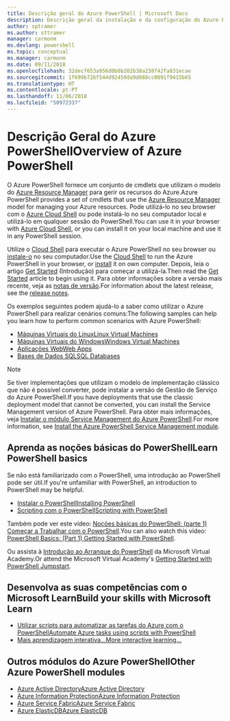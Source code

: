 ```yaml
---
title: Descrição geral do Azure PowerShell | Microsoft Docs
description: Descrição geral da instalação e da configuração do Azure PowerShell.
author: sptramer
ms.author: sttramer
manager: carmonm
ms.devlang: powershell
ms.topic: conceptual
ms.manager: carmonm
ms.date: 09/11/2018
ms.openlocfilehash: 32decf653a956d0b0b202b38a238f42fa831ecae
ms.sourcegitcommit: 1f699b72bf544d92459da9d888cc0091f9415b65
ms.translationtype: HT
ms.contentlocale: pt-PT
ms.lasthandoff: 11/06/2018
ms.locfileid: "50972337"
---
```

# <a name="overview-of-azure-powershell"></a><span data-ttu-id="fa170-103">Descrição Geral do Azure PowerShell</span><span class="sxs-lookup"><span data-stu-id="fa170-103">Overview of Azure PowerShell</span></span>

<span data-ttu-id="fa170-104">O Azure PowerShell fornece um conjunto de cmdlets que utilizam o modelo do [Azure Resource Manager](/azure/azure-resource-manager/resource-group-overview) para gerir os recursos do Azure.</span><span class="sxs-lookup"><span data-stu-id="fa170-104">Azure PowerShell provides a set of cmdlets that use the [Azure Resource Manager](/azure/azure-resource-manager/resource-group-overview) model for managing your Azure resources.</span></span> <span data-ttu-id="fa170-105">Pode utilizá-lo no seu browser com o [Azure Cloud Shell](/azure/cloud-shell/overview) ou pode instalá-lo no seu computador local e utilizá-lo em qualquer sessão do PowerShell.</span><span class="sxs-lookup"><span data-stu-id="fa170-105">You can use it in your browser with [Azure Cloud Shell](/azure/cloud-shell/overview), or you can install it on your local machine and use it in any PowerShell session.</span></span>

<span data-ttu-id="fa170-106">Utilize o [Cloud Shell](/azure/cloud-shell/overview) para executar o Azure PowerShell no seu browser ou [instale-o](install-azurerm-ps.md) no seu computador.</span><span class="sxs-lookup"><span data-stu-id="fa170-106">Use the [Cloud Shell](/azure/cloud-shell/overview) to run the Azure PowerShell in your browser, or [install](install-azurerm-ps.md) it on own computer.</span></span> <span data-ttu-id="fa170-107">Depois, leia o artigo [Get Started](get-started-azureps.md) (Introdução) para começar a utilizá-la.</span><span class="sxs-lookup"><span data-stu-id="fa170-107">Then read the [Get Started](get-started-azureps.md) article to begin using it.</span></span> <span data-ttu-id="fa170-108">Para obter informações sobre a versão mais recente, veja as [notas de versão](release-notes-azureps.md).</span><span class="sxs-lookup"><span data-stu-id="fa170-108">For information about the latest release, see the [release notes](release-notes-azureps.md).</span></span>

<span data-ttu-id="fa170-109">Os exemplos seguintes podem ajudá-lo a saber como utilizar o Azure PowerShell para realizar cenários comuns:</span><span class="sxs-lookup"><span data-stu-id="fa170-109">The following samples can help you learn how to perform common scenarios with Azure PowerShell:</span></span>

* [<span data-ttu-id="fa170-110">Máquinas Virtuais do Linux</span><span class="sxs-lookup"><span data-stu-id="fa170-110">Linux Virtual Machines</span></span>](/azure/virtual-machines/virtual-machines-linux-powershell-samples?toc=/powershell/azure/toc.json)
* [<span data-ttu-id="fa170-111">Máquinas Virtuais do Windows</span><span class="sxs-lookup"><span data-stu-id="fa170-111">Windows Virtual Machines</span></span>](/azure/virtual-machines/virtual-machines-windows-powershell-samples?toc=/powershell/azure/toc.json)
* [<span data-ttu-id="fa170-112">Aplicações Web</span><span class="sxs-lookup"><span data-stu-id="fa170-112">Web Apps</span></span>](/azure/app-service-web/app-service-powershell-samples?toc=/powershell/azure/toc.json)
* [<span data-ttu-id="fa170-113">Bases de Dados SQL</span><span class="sxs-lookup"><span data-stu-id="fa170-113">SQL Databases</span></span>](/azure/sql-database/sql-database-powershell-samples?toc=/powershell/azure/toc.json)

> [!NOTE]
> <span data-ttu-id="fa170-114">Se tiver implementações que utilizam o modelo de implementação clássico que não é possível converter, pode instalar a versão de Gestão de Serviço do Azure PowerShell.</span><span class="sxs-lookup"><span data-stu-id="fa170-114">If you have deployments that use the classic deployment model that cannot be converted, you can install the Service Management version of Azure PowerShell.</span></span> <span data-ttu-id="fa170-115">Para obter mais informações, veja [Instalar o módulo Service Management do Azure PowerShell](/powershell/azure/servicemanagement/install-azure-ps).</span><span class="sxs-lookup"><span data-stu-id="fa170-115">For more information, see [Install the Azure PowerShell Service Management module](/powershell/azure/servicemanagement/install-azure-ps).</span></span>

## <a name="learn-powershell-basics"></a><span data-ttu-id="fa170-116">Aprenda as noções básicas do PowerShell</span><span class="sxs-lookup"><span data-stu-id="fa170-116">Learn PowerShell basics</span></span>

<span data-ttu-id="fa170-117">Se não está familiarizado com o PowerShell, uma introdução ao PowerShell pode ser útil.</span><span class="sxs-lookup"><span data-stu-id="fa170-117">If you're unfamiliar with PowerShell, an introduction to PowerShell may be helpful.</span></span>

* [<span data-ttu-id="fa170-118">Instalar o PowerShell</span><span class="sxs-lookup"><span data-stu-id="fa170-118">Installing PowerShell</span></span>](/powershell/scripting/setup/installing-windows-powershell)
* [<span data-ttu-id="fa170-119">Scripting com o PowerShell</span><span class="sxs-lookup"><span data-stu-id="fa170-119">Scripting with PowerShell</span></span>](/powershell/scripting/powershell-scripting)

<span data-ttu-id="fa170-120">Também pode ver este vídeo: [Noções básicas do PowerShell: (parte 1) Começar a Trabalhar com o PowerShell](https://channel9.msdn.com/Blogs/Taste-of-Premier/PowerShellBasicsPart1).</span><span class="sxs-lookup"><span data-stu-id="fa170-120">You can also watch this video: [PowerShell Basics: (Part 1) Getting Started with PowerShell](https://channel9.msdn.com/Blogs/Taste-of-Premier/PowerShellBasicsPart1).</span></span>

<span data-ttu-id="fa170-121">Ou assista à [Introdução ao Arranque do PowerShell](https://mva.microsoft.com/liveevents/powershell-jumpstart) da Microsoft Virtual Academy.</span><span class="sxs-lookup"><span data-stu-id="fa170-121">Or attend the Microsoft Virtual Academy's [Getting Started with PowerShell Jumpstart](https://mva.microsoft.com/liveevents/powershell-jumpstart).</span></span>

## <a name="build-your-skills-with-microsoft-learn"></a><span data-ttu-id="fa170-122">Desenvolva as suas competências com o Microsoft Learn</span><span class="sxs-lookup"><span data-stu-id="fa170-122">Build your skills with Microsoft Learn</span></span>

- [<span data-ttu-id="fa170-123">Utilizar scripts para automatizar as tarefas do Azure com o PowerShell</span><span class="sxs-lookup"><span data-stu-id="fa170-123">Automate Azure tasks using scripts with PowerShell</span></span>](/learn/modules/automate-azure-tasks-with-powershell/)
- [<span data-ttu-id="fa170-124">Mais aprendizagem interativa...</span><span class="sxs-lookup"><span data-stu-id="fa170-124">More interactive learning...</span></span>](/learn/browse/?term=powershell)

## <a name="other-azure-powershell-modules"></a><span data-ttu-id="fa170-125">Outros módulos do Azure PowerShell</span><span class="sxs-lookup"><span data-stu-id="fa170-125">Other Azure PowerShell modules</span></span>

* [<span data-ttu-id="fa170-126">Azure Active Directory</span><span class="sxs-lookup"><span data-stu-id="fa170-126">Azure Active Directory</span></span>](/powershell/azure/active-directory/)
* [<span data-ttu-id="fa170-127">Azure Information Protection</span><span class="sxs-lookup"><span data-stu-id="fa170-127">Azure Information Protection</span></span>](/powershell/azure/aip/)
* [<span data-ttu-id="fa170-128">Azure Service Fabric</span><span class="sxs-lookup"><span data-stu-id="fa170-128">Azure Service Fabric</span></span>](/powershell/azure/service-fabric/)
* [<span data-ttu-id="fa170-129">Azure ElasticDB</span><span class="sxs-lookup"><span data-stu-id="fa170-129">Azure ElasticDB</span></span>](/powershell/azure/elasticdbjobs/)
